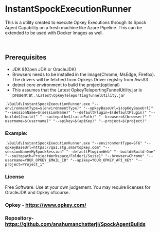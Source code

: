 # InstantSpockExecutionRunner

 This is a utility created to execute Opkey Executions through its Spock Agent Capability on a fresh machine like Azure Pipeline. This can be extended to be used with Docker Images as well.

<br/>


## Prerequisites
 - JDK 8(Open JDK or OracleJDK)
 - Browsers needs to be installed in the image(Chrome, MsEdge, Firefox). The drivers will be fetched from Opkeys Driver registry from AwsS3
 - dotnet core environment to build the project(optional)
 - This assumes that the Latest OpkeyTeleportingTunnelUtility.jar is present at ```.\Latest\OpkeyTeleportingTunnelUtility.jar```
   
 
```console
.\Build\InstantSpockExecutionRunner.exe "--environmentType=$(environmentType)" "--opkeyBaseUrl=$(opKeyBaseUrl)" "--sessionName=$(sessionName)" "--defaultPlugin=$(defaultPlugin)" "--build=$(build)" "--suitepath=$(suitePath)" "--browser=$(browser)" "--username=$(username)" "--apikey=$(apiKey)" "--project=$(project)"
```


### Example:
```shell
.\Build\InstantSpockExecutionRunner.exe "--environmentType=STG" "--opkeyBaseUrl=https://qa1.stg.smartopkey.com" "--sessionName=MySpockSession" "--defaultPlugin=Web" "--build=Build-One" "--suitepath=ProjectWorkspace/Folder1/Suite1" "--browser=Chrome" "--username=YOUR_OPKEY_EMAIL_ID" "--apikey=YOUR_OPKEY_API_KEY" "--project=Project_1"
```

### License
Free Software. Use at your own judgement. You may require licenses for OracleJDK and Opkey ofcourse.

### Opkey - https://www.opkey.com/

### Repository- https://github.com/anshumanchatterji/SpockAgentBuilds